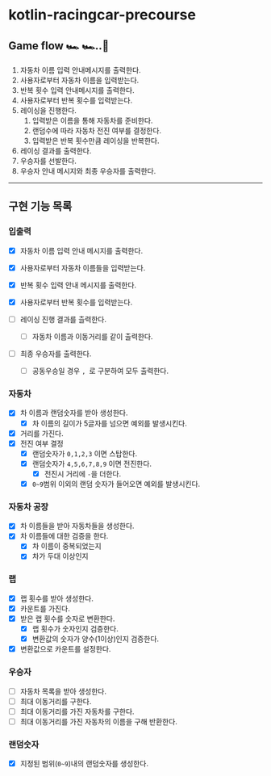 # kotlin-racingcar-precourse

## Game flow 🏎️ 🏎..️🏁

1. 자동차 이름 입력 안내메시지를 출력한다.
2. 사용자로부터 자동차 이름을 입력받는다.
3. 반복 횟수 입력 안내메시지를 출력한다. 
4. 사용자로부터 반복 횟수를 입력받는다.
5. 레이싱을 진행한다.
    1. 입력받은 이름을 통해 자동차를 준비한다.
    2. 랜덤수에 따라 자동차 전진 여부를 결정한다.
    3. 입력받은 반복 횟수만큼 레이싱을 반복한다.
6. 레이싱 결과를 출력한다.
7. 우승자를 선발한다.
8. 우승자 안내 메시지와 최종 우승자를 출력한다.

---

## 구현 기능 목록

### 입출력

- [x] 자동차 이름 입력 안내 메시지를 출력한다.
- [x] 사용자로부터 자동차 이름들을 입력받는다.


- [x] 반복 횟수 입력 안내 메시지를 출력한다.
- [x] 사용자로부터 반복 횟수를 입력받는다.


- [ ] 레이싱 진행 결과를 츨력한다.
    - [ ] 자동차 이름과 이동거리를 같이 출력한다.
- [ ] 최종 우승자를 출력한다.
    - [ ] 공동우승일 경우 `, `로 구분하여 모두 출력한다.

### 자동차

- [x] 차 이름과 랜덤숫자를 받아 생성한다.
    - [x] 차 이름의 길이가 5글자를 넘으면 예외를 발생시킨다.
- [x] 거리를 가진다.
- [x] 전진 여부 결정
    - [x] 랜덤숫자가 `0,1,2,3` 이면 스탑한다.
    - [x] 랜덤숫자가 `4,5,6,7,8,9` 이면 전진한다.
        - [x] 전진시 거리에 `-`을 더한다.
    - [x] `0~9`범위 이외의 랜덤 숫자가 들어오면 예외를 발생시킨다.

### 자동차 공장

- [x] 차 이름들을 받아 자동차들을 생성한다.
- [x] 차 이름들에 대한 검증을 한다.
    - [x] 차 이름이 중복되었는지
    - [x] 차가 두대 이상인지

### 랩

- [x] 랩 횟수를 받아 생성한다.
- [x] 카운트를 가진다.
- [x] 받은 랩 횟수를 숫자로 변환한다.
    - [x] 랩 횟수가 숫자인지 검증한다.
    - [x] 변환값의 숫자가 양수(1이상)인지 검증한다.
- [x] 변환값으로 카운트를 설정한다.

### 우승자

- [ ] 자동차 목록을 받아 생성한다.
- [ ] 최대 이동거리를 구한다.
- [ ] 최대 이동거리를 가진 자동차를 구한다.
- [ ] 최대 이동거리를 가진 자동차의 이름을 구해 반환한다.

### 랜덤숫자

- [x] 지정된 범위(`0~9`)내의 랜덤숫자를 생성한다.
